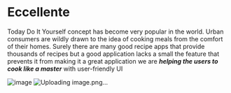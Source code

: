 # Eccellente
Today Do It Yourself concept has become very popular in the
world. Urban consumers are wildly drawn to the idea
of cooking meals from the comfort of their homes.
Surely there are many good recipe apps that provide
thousands of recipes but a good application lacks a small
the feature that prevents it from making it a great application we are **_helping the users to cook like a master_** with user-friendly UI


![image](https://user-images.githubusercontent.com/56882717/112750172-8fa1e780-8fe4-11eb-81eb-7633d149be9b.png)
![Uploading image.png…]()
